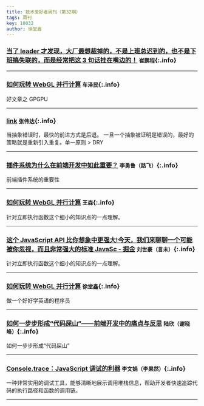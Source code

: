 ```yaml
---
title: 技术爱好者周刊（第32期）
tags: 周刊
key: 10032
author: 徐堂鑫
---
```


### [当了 leader 才发现，大厂最想裁掉的，不是上班总迟到的，也不是下班搞失联的，而是经常把这 3 句话挂在嘴边的！](https://mp.weixin.qq.com/s/wAcm7tVJuNYmbEixF_P2cg) `崔鹏程`{:.info}

---

### [如何玩转 WebGL 并行计算](https://mp.weixin.qq.com/s/_HdRg04fyWqyyoYdOM7WBA) `车泽民`{:.info}

好文章之 GPGPU

---

### [link](https://sandimetz.com/blog/2016/1/20/the-wrong-abstraction) `张伟达`{:.info}

当抽象错误时，最快的前进方式是后退。
一旦一个抽象被证明是错误的，最好的策略就是重新引入重复。单一原则 > DRY

---

### [插件系统为什么在前端开发中如此重要？](https://mp.weixin.qq.com/s/C6byWI78hwnEvZbokI9Adw) `李勇鲁（路飞）`{:.info}

前端插件系统的重要性

---

### [如何玩转 WebGL 并行计算](https://segmentfault.com/a/1190000045691866) `王森`{:.info}

针对立即执行函数这个细小的知识点的一点理解。

---

### [这个 JavaScript API 比你想象中更强大!今天，我们来聊聊一个可能被你忽视，而且非常强大的标准 JavaSc - 掘金](https://juejin.cn/post/7420780282881245184) `刘世豪（言未）`{:.info}

针对立即执行函数这个细小的知识点的一点理解。

---

### [如何玩转 WebGL 并行计算](https://shengxinjing.cn/blog/itwords.html) `徐堂鑫`{:.info}

做一个好好学英语的程序员

---

### [如何一步步形成“代码屎山”——前端开发中的痛点与反思](https://blog.csdn.net/wujiayu31415/article/details/143980892) `陆欣（谢晓峰）`{:.info}

如何一步步形成“代码屎山”

---

### [Console.trace：JavaScript 调试的利器](https://mp.weixin.qq.com/s/NacPGU1Cu1JJDXTUzP09AA) `李文娟（李果然）`{:.info}

一种非常实用的调试工具，能够清晰地展示调用堆栈信息，帮助开发者快速追踪代码的执行路径和函数的调用链。

---
